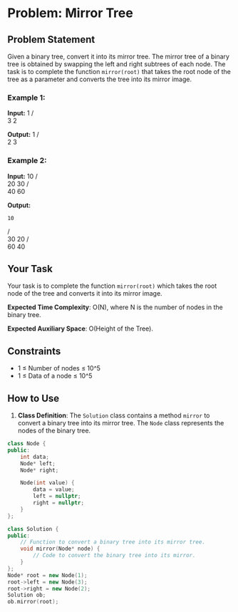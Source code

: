 # Problem: Mirror Tree

## Problem Statement

Given a binary tree, convert it into its mirror tree. The mirror tree of a binary tree is obtained by swapping the left and right subtrees of each node. The task is to complete the function `mirror(root)` that takes the root node of the tree as a parameter and converts the tree into its mirror image.

### Example 1:

**Input:**
    1
   / \
  3   2

**Output:**
    1
   / \
  2   3

### Example 2:

**Input:**
    10
   /  \
  20   30
 /  \
40   60

**Output:**

    10
   /  \
  30   20
       / \
      60  40

## Your Task

Your task is to complete the function `mirror(root)` which takes the root node of the tree and converts it into its mirror image.

**Expected Time Complexity**: O(N), where N is the number of nodes in the binary tree.

**Expected Auxiliary Space**: O(Height of the Tree).

## Constraints

- 1 ≤ Number of nodes ≤ 10^5
- 1 ≤ Data of a node ≤ 10^5

## How to Use

1. **Class Definition**: The `Solution` class contains a method `mirror` to convert a binary tree into its mirror tree. The `Node` class represents the nodes of the binary tree.

```cpp
class Node {
public:
    int data;
    Node* left;
    Node* right;

    Node(int value) {
        data = value;
        left = nullptr;
        right = nullptr;
    }
};

class Solution {
public:
    // Function to convert a binary tree into its mirror tree.
    void mirror(Node* node) {
        // Code to convert the binary tree into its mirror.
    }
};
Node* root = new Node(1);
root->left = new Node(3);
root->right = new Node(2);
Solution ob;
ob.mirror(root);
